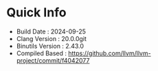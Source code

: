 # Quick Info
* Build Date : 2024-09-25
* Clang Version : 20.0.0git
* Binutils Version : 2.43.0
* Compiled Based : https://github.com/llvm/llvm-project/commit/f4042077
